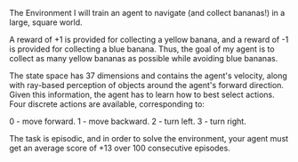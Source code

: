 The Environment
I will train an agent to navigate (and collect bananas!) in a large, square world.


A reward of +1 is provided for collecting a yellow banana, and a reward of -1 is provided for collecting a blue banana. 
Thus, the goal of my agent is to collect as many yellow bananas as possible while avoiding blue bananas.

The state space has 37 dimensions and contains the agent's velocity, along with ray-based perception of objects around 
the agent's forward direction. Given this information, the agent has to learn how to best select actions. 
Four discrete actions are available, corresponding to:

0 - move forward.
1 - move backward.
2 - turn left.
3 - turn right.

The task is episodic, and in order to solve the environment, your agent must get an average score of +13 over 100 consecutive episodes.

